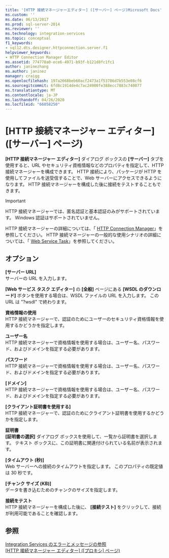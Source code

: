 ```yaml
---
title: '[HTTP 接続マネージャーエディター] ([サーバー] ページ)Microsoft Docs'
ms.custom: ''
ms.date: 06/13/2017
ms.prod: sql-server-2014
ms.reviewer: ''
ms.technology: integration-services
ms.topic: conceptual
f1_keywords:
- sql12.dts.designer.httpconnection.server.f1
helpviewer_keywords:
- HTTP Connection Manager Editor
ms.assetid: 774778a0-ece6-4971-b93f-b121d8fc1fc1
author: janinezhang
ms.author: janinez
manager: craigg
ms.openlocfilehash: 197a2668beb60acf2473a1f53786d7b553e08cf6
ms.sourcegitcommit: 6fd8c1914de4c7ac24900fe388ecc7883c740077
ms.translationtype: MT
ms.contentlocale: ja-JP
ms.lasthandoff: 04/26/2020
ms.locfileid: "66058250"
---
```

# <a name="http-connection-manager-editor-server-page"></a>[HTTP 接続マネージャー エディター] ([サーバー] ページ)
  **[HTTP 接続マネージャー エディター]** ダイアログ ボックスの **[サーバー]** タブを使用すると、URL やセキュリティ資格情報などのプロパティを指定して、HTTP 接続マネージャーを構成できます。 HTTP 接続により、パッケージが HTTP を使用してファイルを送受信することで、Web サーバーにアクセスできるようになります。 HTTP 接続マネージャーを構成した後に接続をテストすることもできます。  
  
> [!IMPORTANT]  
>  HTTP 接続マネージャーでは、匿名認証と基本認証のみがサポートされています。 Windows 認証はサポートされていません。  
  
 HTTP 接続マネージャーの詳細については、「 [HTTP Connection Manager](connection-manager/http-connection-manager.md)」を参照してください。 HTTP 接続マネージャーの一般的な使用シナリオの詳細については、「 [Web Service Task](control-flow/web-service-task.md)」を参照してください。  
  
## <a name="options"></a>オプション  
 **[サーバー URL]**  
 サーバーの URL を入力します。  
  
 **[Web サービス タスク エディター]** の **[全般]** ページにある **[WSDL のダウンロード]** ボタンを使用する場合は、WSDL ファイルの URL を入力します。 この URL は "?wsdl" で終わります。  
  
 **資格情報の使用**  
 HTTP 接続マネージャーで、認証のためにユーザーのセキュリティ資格情報を使用するかどうかを指定します。  
  
 **ユーザー名**  
 HTTP 接続マネージャーで資格情報を使用する場合は、ユーザー名、パスワード、およびドメインを指定する必要があります。  
  
 **パスワード**  
 HTTP 接続マネージャーで資格情報を使用する場合は、ユーザー名、パスワード、およびドメインを指定する必要があります。  
  
 **[ドメイン]**  
 HTTP 接続マネージャーで資格情報を使用する場合は、ユーザー名、パスワード、およびドメインを指定する必要があります。  
  
 **[クライアント証明書を使用する]**  
 HTTP 接続マネージャーで、認証のためにクライアント証明書を使用するかどうかを指定します。  
  
 **証明書**  
 **[証明書の選択]** ダイアログ ボックスを使用して、一覧から証明書を選択します。 テキスト ボックスに、この証明書に関連付けられている名前が表示されます。  
  
 **[タイムアウト (秒)]**  
 Web サーバーへの接続のタイムアウトを指定します。 このプロパティの既定値は 30 秒です。  
  
 **[チャンク サイズ (KB)]**  
 データを書き込むためのチャンクのサイズを指定します。  
  
 **接続をテスト**  
 HTTP 接続マネージャーを構成した後に、 **[接続テスト]** をクリックして、接続が利用可能であることを確認します。  
  
## <a name="see-also"></a>参照  
 [Integration Services のエラーとメッセージの参照](../../2014/integration-services/integration-services-error-and-message-reference.md)   
 [[HTTP 接続マネージャー エディター] ([プロキシ] ページ)](../../2014/integration-services/http-connection-manager-editor-proxy-page.md)  
  
  
